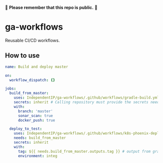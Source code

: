 :rotating_light: <b>Please remember that this repo is public.</b> :rotating_light:

# ga-workflows

Reusable CI/CD workflows.

## How to use

```yml
name: Build and deploy master

on:
  workflow_dispatch: {}

jobs:
  build_from_master:
    uses: IndependentIP/ga-workflows/.github/workflows/gradle-build.yml@master
    secrets: inherit # Calling repository must provide the secrets needed for anything to run 
    with:
      branch: 'master'
      sonar_scan: true
      docker_push: true

  deploy_to_test:
    uses: IndependentIP/ga-workflows/.github/workflows/k8s-phoenix-deploy.yml@master
    needs: build_from_master
    secrets: inherit
    with:
      tag: ${{ needs.build_from_master.outputs.tag }} # output from gradle-build.
      environment: integ

```